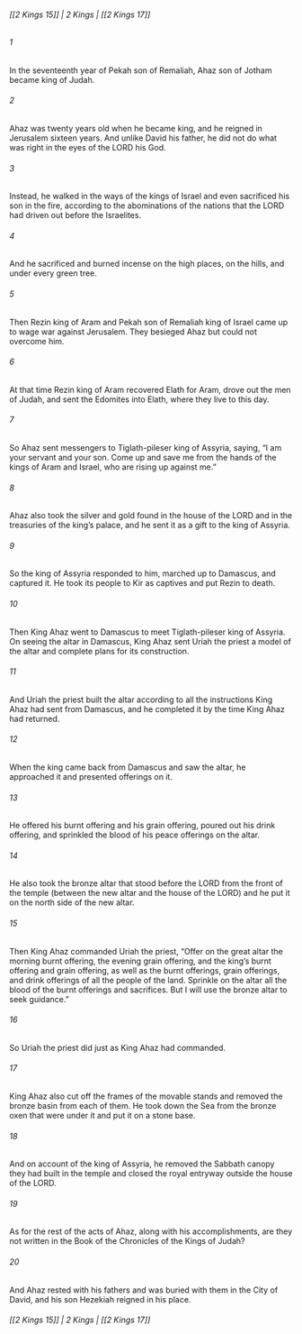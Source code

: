 ###### [[2 Kings 15]] | 2 Kings | [[2 Kings 17]]

###### 1
In the seventeenth year of Pekah son of Remaliah, Ahaz son of Jotham became king of Judah.
###### 2
Ahaz was twenty years old when he became king, and he reigned in Jerusalem sixteen years. And unlike David his father, he did not do what was right in the eyes of the LORD his God.
###### 3
Instead, he walked in the ways of the kings of Israel and even sacrificed his son in the fire, according to the abominations of the nations that the LORD had driven out before the Israelites.
###### 4
And he sacrificed and burned incense on the high places, on the hills, and under every green tree.
###### 5
Then Rezin king of Aram and Pekah son of Remaliah king of Israel came up to wage war against Jerusalem. They besieged Ahaz but could not overcome him.
###### 6
At that time Rezin king of Aram recovered Elath for Aram, drove out the men of Judah, and sent the Edomites into Elath, where they live to this day.
###### 7
So Ahaz sent messengers to Tiglath-pileser king of Assyria, saying, “I am your servant and your son. Come up and save me from the hands of the kings of Aram and Israel, who are rising up against me.”
###### 8
Ahaz also took the silver and gold found in the house of the LORD and in the treasuries of the king’s palace, and he sent it as a gift to the king of Assyria.
###### 9
So the king of Assyria responded to him, marched up to Damascus, and captured it. He took its people to Kir as captives and put Rezin to death.
###### 10
Then King Ahaz went to Damascus to meet Tiglath-pileser king of Assyria. On seeing the altar in Damascus, King Ahaz sent Uriah the priest a model of the altar and complete plans for its construction.
###### 11
And Uriah the priest built the altar according to all the instructions King Ahaz had sent from Damascus, and he completed it by the time King Ahaz had returned.
###### 12
When the king came back from Damascus and saw the altar, he approached it and presented offerings on it.
###### 13
He offered his burnt offering and his grain offering, poured out his drink offering, and sprinkled the blood of his peace offerings on the altar.
###### 14
He also took the bronze altar that stood before the LORD from the front of the temple (between the new altar and the house of the LORD) and he put it on the north side of the new altar.
###### 15
Then King Ahaz commanded Uriah the priest, “Offer on the great altar the morning burnt offering, the evening grain offering, and the king’s burnt offering and grain offering, as well as the burnt offerings, grain offerings, and drink offerings of all the people of the land. Sprinkle on the altar all the blood of the burnt offerings and sacrifices. But I will use the bronze altar to seek guidance.”
###### 16
So Uriah the priest did just as King Ahaz had commanded.
###### 17
King Ahaz also cut off the frames of the movable stands and removed the bronze basin from each of them. He took down the Sea from the bronze oxen that were under it and put it on a stone base.
###### 18
And on account of the king of Assyria, he removed the Sabbath canopy they had built in the temple and closed the royal entryway outside the house of the LORD.
###### 19
As for the rest of the acts of Ahaz, along with his accomplishments, are they not written in the Book of the Chronicles of the Kings of Judah?
###### 20
And Ahaz rested with his fathers and was buried with them in the City of David, and his son Hezekiah reigned in his place.

###### [[2 Kings 15]] | 2 Kings | [[2 Kings 17]]
